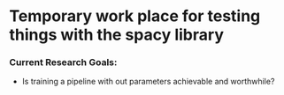 # Temporary work place for testing things with the spacy library

### Current Research Goals:
* Is training a pipeline with out parameters achievable and worthwhile?